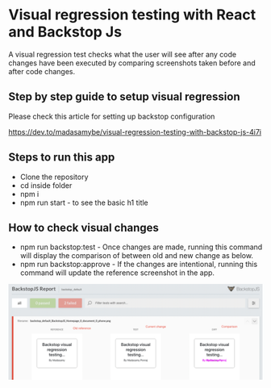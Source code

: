 # Visual regression testing with React and Backstop Js

A visual regression test checks what the user will see after any code changes have been executed by comparing screenshots taken before and after code changes.

## Step by step guide to setup visual regression

Please check this article for setting up backstop configuration

https://dev.to/madasamybe/visual-regression-testing-with-backstop-js-4i7i

## Steps to run this app

* Clone the repository
* cd inside folder
* npm i 
* npm run start - to see the basic h1 title

## How to check visual changes

* npm run backstop:test - Once changes are made, running this command will display the comparison of between old and new change as below.
* npm run backstop:approve - If the changes are intentional, running this command will update the reference screenshot in the app.

![Backstop report](docs/backstop-screenshot.png?raw=true "Backstop report")

